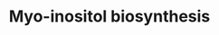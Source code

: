 ---
authors:
- Anwesha
- Eweitz
description: Developed by Gramene.org  Source:[http://plantreactome.gramene.org/ Plant
  Reactome].
last-edited: 2021-05-26
organisms:
- Oryza sativa
redirect_from:
- /index.php/Pathway:WP3106
- /instance/WP3106
revision: null
schema-jsonld:
- '@context': https://schema.org/
  '@id': https://wikipathways.github.io/pathways/WP3106.html
  '@type': Dataset
  creator:
    '@type': Organization
    name: WikiPathways
  description: Developed by Gramene.org  Source:[http://plantreactome.gramene.org/
    Plant Reactome].
  keywords:
  - Glc6P
  - H2O
  - I3P
  - Pi
  - inositol-3-phosphate
  - myo-inositol
  - synthase
  license: CC0
  name: Myo-inositol biosynthesis
seo: CreativeWork
title: Myo-inositol biosynthesis
wpid: WP3106
---